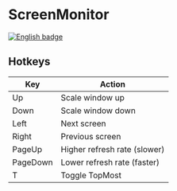 # ScreenMonitor
<a href='//www.microsoft.com/store/apps/9P18RMBMX3FC?ocid=badge'><img src='https://assets.windowsphone.com/85864462-9c82-451e-9355-a3d5f874397a/English_get-it-from-MS_InvariantCulture_Default.png' alt='English badge'/></a>

## Hotkeys
| Key      | Action                       |
| -------- | ---------------------------- |
| Up       | Scale window up              |
| Down     | Scale window down            |
| Left     | Next screen                  |
| Right    | Previous screen              |
| PageUp   | Higher refresh rate (slower) |
| PageDown | Lower refresh rate (faster)  |
| T        | Toggle TopMost               |
